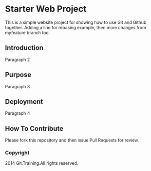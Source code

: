 # Starter Web Project

This is a simple website project for showing how to use Git and Github together. Adding a line for rebasing example, then more changes from myfeature branch too.

## Introduction

Paragraph 2

## Purpose

Paragraph 3

## Deployment

Paragraph 4 

## How To Contribute

Please fork this repository and then issue Pull Requests for review.

### Copyright

2014 Git.Training.All rights reserved.
